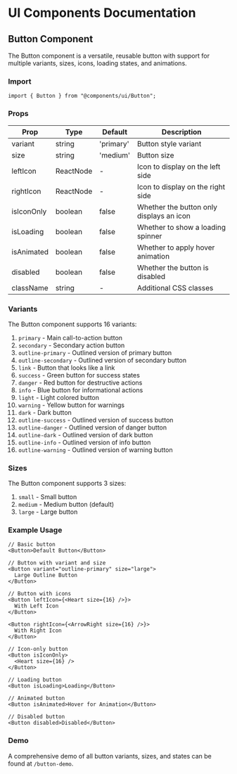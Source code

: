 # UI Components Documentation

## Button Component

The Button component is a versatile, reusable button with support for multiple variants, sizes, icons, loading states, and animations.

### Import

```tsx
import { Button } from "@components/ui/Button";
```

### Props

| Prop       | Type      | Default   | Description                              |
| ---------- | --------- | --------- | ---------------------------------------- |
| variant    | string    | 'primary' | Button style variant                     |
| size       | string    | 'medium'  | Button size                              |
| leftIcon   | ReactNode | -         | Icon to display on the left side         |
| rightIcon  | ReactNode | -         | Icon to display on the right side        |
| isIconOnly | boolean   | false     | Whether the button only displays an icon |
| isLoading  | boolean   | false     | Whether to show a loading spinner        |
| isAnimated | boolean   | false     | Whether to apply hover animation         |
| disabled   | boolean   | false     | Whether the button is disabled           |
| className  | string    | -         | Additional CSS classes                   |

### Variants

The Button component supports 16 variants:

1. `primary` - Main call-to-action button
2. `secondary` - Secondary action button
3. `outline-primary` - Outlined version of primary button
4. `outline-secondary` - Outlined version of secondary button
5. `link` - Button that looks like a link
6. `success` - Green button for success states
7. `danger` - Red button for destructive actions
8. `info` - Blue button for informational actions
9. `light` - Light colored button
10. `warning` - Yellow button for warnings
11. `dark` - Dark button
12. `outline-success` - Outlined version of success button
13. `outline-danger` - Outlined version of danger button
14. `outline-dark` - Outlined version of dark button
15. `outline-info` - Outlined version of info button
16. `outline-warning` - Outlined version of warning button

### Sizes

The Button component supports 3 sizes:

1. `small` - Small button
2. `medium` - Medium button (default)
3. `large` - Large button

### Example Usage

```tsx
// Basic button
<Button>Default Button</Button>

// Button with variant and size
<Button variant="outline-primary" size="large">
  Large Outline Button
</Button>

// Button with icons
<Button leftIcon={<Heart size={16} />}>
  With Left Icon
</Button>

<Button rightIcon={<ArrowRight size={16} />}>
  With Right Icon
</Button>

// Icon-only button
<Button isIconOnly>
  <Heart size={16} />
</Button>

// Loading button
<Button isLoading>Loading</Button>

// Animated button
<Button isAnimated>Hover for Animation</Button>

// Disabled button
<Button disabled>Disabled</Button>
```

### Demo

A comprehensive demo of all button variants, sizes, and states can be found at `/button-demo`.
